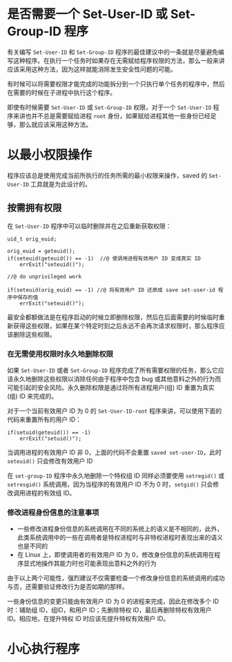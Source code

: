 # 是否需要一个 Set-User-ID 或 Set-Group-ID 程序

有关编写 `Set-User-ID` 和 `Set-Group-ID` 程序的最佳建议中的一条就是尽量避免编写这种程序。在执行一个任务时如果存在无需赋给程序权限的方法，那么一般来讲应该采用这种方法，因为这样就能消除发生安全性问题的可能。

有时候可以将需要权限才能完成的功能拆分到一个只执行单个任务的程序中，然后在需要的时候在子进程中执行这个程序。

即使有时候需要 `Set-User-ID` 或 `Set-Group-ID`  权限，对于一个 `Set-User-ID` 程序来讲也并不总是需要赋给进程 `root` 身份，如果赋给进程其他一些身份已经足够，那么就应该采用这种方法。

# 以最小权限操作

程序应该总是使用完成当前所执行的任务所需的最小权限来操作，saved 的 `Set-User-ID` 工具就是为此设计的。

## 按需拥有权限

在 `Set-User-ID` 程序中可以临时删除并在之后重新获取权限：

```
uid_t orig_euid;

orig_euid = geteuid();
if(seteuid(geteuid()) == -1)  //@ 使调用进程有效用户 ID 变成真实 ID
	errExit("seteuid()");

//@ do unprivileged work

if(seteuid(orig_euid) == -1) //@ 将有效用户 ID 还原成 save set-user-id 程序中保存的值
	errExit("seteuid()");
```

最安全都额做法是在程序启动的时候立即删除权限，然后在后面需要的时候临时重新获得这些权限，如果在某个特定时刻之后永远不会再次请求权限时，那么程序应该删除这些权限。

### 在无需使用权限时永久地删除权限

如果 `Set-User-ID` 或者 `Set-Group-ID` 程序完成了所有需要权限的任务，那么它应该永久地删除这些权限以消除任何由于程序中包含 bug 或其他意料之外的行为而可能引起的安全风险。永久删除权限是通过将所有进程用户(组) ID 重置为真实(组) ID 来完成的。

对于一个当前有效用户 ID 为 0 的 `Set-User-ID-root` 程序来讲，可以使用下面的代码来重置所有的用户 ID：

```
if(setuid(geteuid()) == -1)
	errExit("setuid()");
```

当调用进程的有效用户 ID 非 0，上面的代码不会重置 `saved set-user-ID`，此时 `seteuid()` 只会修改有效用户 ID

在 `set-group-ID` 程序中永久地删除一个特权组 ID 同样必须要使用 `setregid()` 或 `setresgid()` 系统调用，因为当程序的有效用户 ID 不为 0 时，`setgid()` 只会修改调用进程的有效组 ID。

### 修改进程身份信息的注意事项

- 一些修改进程身份信息的系统调用在不同的系统上的语义是不相同的，此外，此类系统调用中的一些在调用者是特权进程时与非特权进程时表现出来的语义也是不同的
- 在 Linux 上，即使调用者的有效用户 ID 为 0，修改身份信息的系统调用在程序显式地操作其能力时也可能表现出意料之外的行为

由于以上两个可能性，强烈建议不仅需要检查一个修改身份信息的系统调用的成功与否，还需要验证修改行为是否如期的那样。

一些身份信息的变更只能由有效用户 ID 为 0 的进程来完成，因此在修改多个 ID 时：辅助组 ID，组ID，和用户 ID；先删除特权 ID，最后再删除特权有效用户 ID。相应地，在提升特权 ID 时应该先提升特权有效用户 ID。

# 小心执行程序









